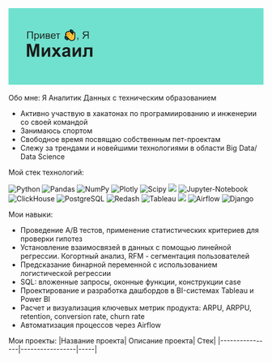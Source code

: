 ![header](header.png)

Обо мне: 
Я Аналитик Данных с техническим образованием
- Активно участвую в хакатонах по програмиированию и инженерии со своей командой 
- Занимаюсь спортом 
- Свободное время посвящаю собственным пет-проектам 
- Слежу за трендами и новейшими технологиями в области Big Data/ Data Science

Мой стек технологий:

![Python](https://camo.githubusercontent.com/a82f90224cfb75e682adae9b9f9c3257638d16ecea35001155cac9618d234585/68747470733a2f2f696d672e736869656c64732e696f2f62616467652f707974686f6e2d77686974653f6c6f676f3d707974686f6e267374796c653d666f722d7468652d6261646765)
![Pandas](https://camo.githubusercontent.com/6857d3b9486585dd1154240b8c0f540678413e92feb328d69ea3dd54adc2db7d/68747470733a2f2f696d672e736869656c64732e696f2f62616467652f70616e6461732d77686974653f6c6f676f3d70616e646173266c6f676f436f6c6f723d626c7565267374796c653d666f722d7468652d6261646765)
![NumPy](https://camo.githubusercontent.com/035d57202e43b23d27e518e9ee8551bfbdc425a1d58a80d845c77348bf3a4393/68747470733a2f2f696d672e736869656c64732e696f2f62616467652f6e756d70792d77686974653f6c6f676f3d6e756d7079266c6f676f436f6c6f723d626c7565267374796c653d666f722d7468652d6261646765)
![Plotly](https://camo.githubusercontent.com/e96f7ee545b2615b2f3681473e4a521512d94fbbe3bc6c1b357aa34390c7c29c/68747470733a2f2f696d672e736869656c64732e696f2f62616467652f706c6f746c792d77686974653f6c6f676f3d706c6f746c79266c6f676f436f6c6f723d626c7565267374796c653d666f722d7468652d6261646765)
![Scipy](https://camo.githubusercontent.com/c142c549619da86190c32d9c0fac28867482496c63080e69a9d446237a046cc9/68747470733a2f2f696d672e736869656c64732e696f2f62616467652f53636970792d77686974653f6c6f676f3d5363697079266c6f676f436f6c6f723d626c61636b267374796c653d666f722d7468652d6261646765) <img src="https://img.shields.io/badge/ScikitLearn-white?style=for-the-badge&logo=scikitlearn&logoColor=black"/>
![Jupyter-Notebook](https://camo.githubusercontent.com/8bca3edd12b3ff43eb8cdb7d5a0f3be1d4869bb604fb865ed2bc81d8551669aa/68747470733a2f2f696d672e736869656c64732e696f2f62616467652f4a7570797465725f6e6f7465626f6f6b2d77686974653f6c6f676f3d4a757079746572267374796c653d666f722d7468652d6261646765)
![ClickHouse](https://camo.githubusercontent.com/9fa0fedc3f9933e1aa01ab66dbe9980c89cad33a78aa012439c3493d114d4db2/68747470733a2f2f696d672e736869656c64732e696f2f62616467652f436c69636b686f7573652d77686974653f6c6f676f3d436c69636b686f757365267374796c653d666f722d7468652d6261646765)
![PostgreSQL](https://camo.githubusercontent.com/5a9c6c77cc5b91b4aea7211bfa4b0ad5f571da7d30d6c3114a77478a41a523e2/68747470733a2f2f696d672e736869656c64732e696f2f62616467652f506f737467726553514c2d77686974653f6c6f676f3d506f737467726553514c2673267374796c653d666f722d7468652d6261646765)
![Redash](https://camo.githubusercontent.com/96826bac7ae326599a82e878b78cf1a461f33835495327dc6a2345bbc15b62f4/68747470733a2f2f696d672e736869656c64732e696f2f62616467652f7265646173682d77686974653f6c6f676f3d726564617368266c6f676f436f6c6f723d626c61636b267374796c653d666f722d7468652d6261646765)
![Tableau](https://camo.githubusercontent.com/abfdd5ab48f8da27850c762871c05f60c631f071e40e1763d03816495a915d49/68747470733a2f2f696d672e736869656c64732e696f2f62616467652f5461626c6561752d77686974653f6c6f676f3d5461626c6561752673266c6f676f436f6c6f723d79656c6c6f77267374796c653d666f722d7468652d6261646765) <img src="https://img.shields.io/badge/Power BI-white?style=for-the-badge&logo=Power BI&logoColor=yellow"/>
![Airflow](https://camo.githubusercontent.com/68dbf39d1c6aca30ea4383d48c6ba248417a146744391b368576201d197e8ab6/68747470733a2f2f696d672e736869656c64732e696f2f62616467652f416972666c6f772d77686974653f6c6f676f3d416972666c6f77267374796c653d666f722d7468652d6261646765)
![Django](https://camo.githubusercontent.com/03385dfaba10551877688a1ca5613bcb338b5fe46d6d5762c9a8fd615133026c/68747470733a2f2f696d672e736869656c64732e696f2f62616467652f646a616e676f2d77686974653f6c6f676f3d646a616e676f266c6f676f436f6c6f723d626c61636b267374796c653d666f722d7468652d6261646765)


Мои навыки:
- Проведение A/B тестов, применение статистических критериев для проверки гипотез
- Установление взаимосвязей в данных с помощью линейной регрессии. Когортный анализ, RFM - сегментация пользователей
- Предсказание бинарной переменной с использованием логистической регрессии
- SQL: вложенные запросы, оконные функции, конструкции case
- Проектирование и разработка дашбордов в BI-системах Tableau и Power BI
- Расчет и визуализация ключевых метрик продукта: ARPU, ARPPU, retention, conversion rate, churn rate
- Автоматизация процессов через Airflow

Мои проекты:
|Название проекта| Описание проекта| Стек|
|----------------|-----------------|-----|
